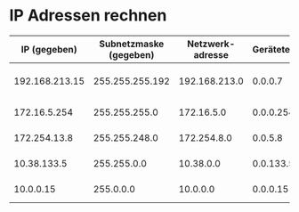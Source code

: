 # IP Adressen rechnen

|IP (gegeben)|Subnetzmaske (gegeben)|Netzwerk-adresse|Geräteteil|Broadcast|Default-Gateway|Max IP im Netzwerk|
|--|--|--|--|--|--|--|
|192.168.213.15|255.255.255.192|192.168.213.0|0.0.0.7|192.168.213.63|192.168.213.1|192.168.213.1 - 192.168.213.62|
|172.16.5.254|255.255.255.0|172.16.5.0|0.0.0.254|172.16.5.255|172.16.5.1|172.16.5.1 - 172.6.5.254|
|172.254.13.8|255.255.248.0|172.254.8.0|0.0.5.8|172.254.15.255|172.254.8.1|172.254.8.1 - 172.254.15.254|
|10.38.133.5|255.255.0.0|10.38.0.0|0.0.133.5|10.38.255.255|10.38.0.1|10.38.1.0 - 10.38.255.254|
|10.0.0.15|255.0.0.0|10.0.0.0|0.0.0.15|10.255.255.255|10.0.0.1|10.0.0.1 - 10.255.255.254|